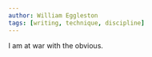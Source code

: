 ```yaml
---
author: William Eggleston
tags: [writing, technique, discipline]
---
```

I am at war with the obvious.